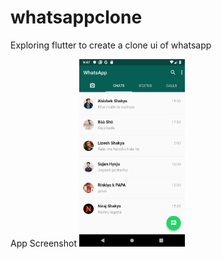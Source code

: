 # whatsappclone
Exploring flutter to create a clone ui of whatsapp 

App Screenshot
<img src="app.png" height="300em" />